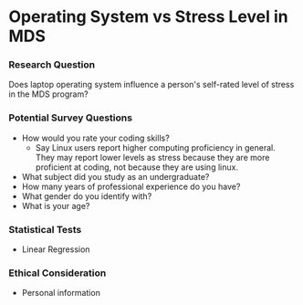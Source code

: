 # Operating System vs Stress Level in MDS

### Research Question

Does laptop operating system influence a person's self-rated level of stress in the MDS program?


### Potential Survey Questions

- How would you rate your coding skills?
  - Say Linux users report higher computing proficiency in general. They may report lower levels as stress because they are more proficient at coding, not because they are using linux. 
- What subject did you study as an undergraduate?
- How many years of professional experience do you have?
- What gender do you identify with?
- What is your age?

### Statistical Tests
- Linear Regression

### Ethical Consideration
- Personal information
